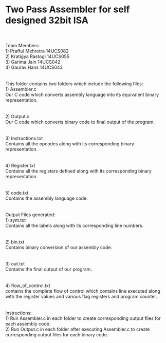 # Two Pass Assembler for self designed 32bit ISA
</br>
</br>
Team Members:
</br>1) Prafful Mehrotra		14UCS082
</br>2) Kratigya Rastogi 	14UCS055
</br>3) Garima Jain			14UCS042
</br>4) Gaurav Hans			14UCS043
</br>
</br>
</br>This folder contains two folders which include the following files:
</br>1)	Assembler.c
</br>	Our C code which converts assembly language into its equivalent binary representation.
</br>
</br>
</br>2)	Output.c
</br>	Our C code which converts binary code to final output of the program.
</br>
</br>
</br>3)	Instructions.txt
</br>	Contains all the opcodes along with its corresponding binary representation.
</br>
</br>
</br>4)	Register.txt
</br>	Contains all the registers defined along with its corresponding binary representation.
</br>
</br>
</br>5)	code.txt
</br>	Contains the assembly language code.
</br>
</br>
</br>Output Files generated:
</br>1)	sym.txt
</br>	Contains all the labels along with its corresponding line numbers.
</br>
</br>
</br>2)	bin.txt
</br>	Contains binary conversion of our assembly code.
</br>
</br>
</br>3)	out.txt
</br>	Contains the final output of our program.
</br>
</br>
</br>4)	flow_of_control.txt
</br>	contains the complete flow of control which contains line executed along with the register values and various flag registers and program counter.
</br>
</br>
</br>Instructions:
</br>1)	Run Assembler.c in each folder to create corresponding output files for each assembly code.
</br>2)	Run Output.c in each folder after executing Assembler.c to create corresponding output files for each binary code.
